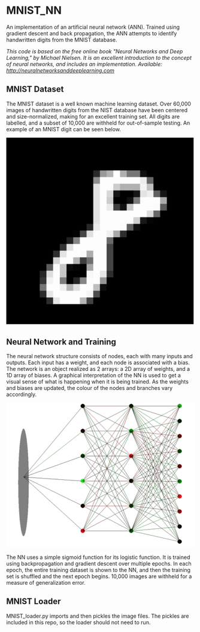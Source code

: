 # MNIST_NN
An implementation of an artificial neural network (ANN). Trained using gradient descent and back propagation, the ANN attempts to identify handwritten digits from the MNIST database.

*This code is based on the free online book "Neural Networks and Deep Learning," by Michael Nielsen. It is an excellent introduction to the concept of neural networks, and includes an implementation. Available: http://neuralnetworksanddeeplearning.com*


## MNIST Dataset
The MNIST dataset is a well known machine learning dataset. Over 60,000 images of handwritten digits from the NIST database have been centered and size-normalized, making for an excellent training set. All digits are labelled, and a subset of 10,000 are withheld for out-of-sample testing. An example of an MNIST digit can be seen below.

![Alt text](MNISTDigit.png?raw=true "Title")

## Neural Network and Training
The neural network structure consists of nodes, each with many inputs and outputs. Each input has a weight, and each node is associated with a bias. The network is an object realized as 2 arrays: a 2D array of weights, and a 1D array of biases. A graphical interpretation of the NN is used to get a visual sense of what is happening when it is being trained. As the weights and biases are updated, the colour of the nodes and branches vary accordingly.

![Alt text](NN.png?raw=true "Title")

The NN uses a simple sigmoid function for its logistic function. It is trained using backpropagation and gradient descent over multiple epochs. In each epoch, the entire training dataset is shown to the NN, and then the training set is shuffled and the next epoch begins. 10,000 images are withheld for a measure of generalization error.

## MNIST Loader
MNIST_loader.py imports and then pickles the image files. The pickles are included in this repo, so the loader should not need to run.
